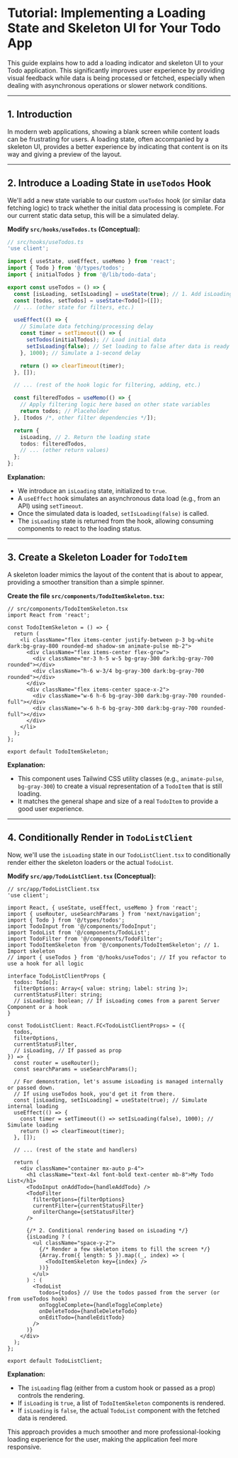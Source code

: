 # Tutorial: Implementing a Loading State and Skeleton UI for Your Todo App

This guide explains how to add a loading indicator and skeleton UI to your Todo application. This significantly improves user experience by providing visual feedback while data is being processed or fetched, especially when dealing with asynchronous operations or slower network conditions.

---

## 1. Introduction
In modern web applications, showing a blank screen while content loads can be frustrating for users. A loading state, often accompanied by a skeleton UI, provides a better experience by indicating that content is on its way and giving a preview of the layout.

---

## 2. Introduce a Loading State in `useTodos` Hook
We'll add a new state variable to our custom `useTodos` hook (or similar data fetching logic) to track whether the initial data processing is complete. For our current static data setup, this will be a simulated delay.

**Modify `src/hooks/useTodos.ts` (Conceptual):**

```typescript
// src/hooks/useTodos.ts
'use client';

import { useState, useEffect, useMemo } from 'react';
import { Todo } from '@/types/todos';
import { initialTodos } from '@/lib/todo-data';

export const useTodos = () => {
  const [isLoading, setIsLoading] = useState(true); // 1. Add isLoading state
  const [todos, setTodos] = useState<Todo[]>([]);
  // ... (other state for filters, etc.)

  useEffect(() => {
    // Simulate data fetching/processing delay
    const timer = setTimeout(() => {
      setTodos(initialTodos); // Load initial data
      setIsLoading(false); // Set loading to false after data is ready
    }, 1000); // Simulate a 1-second delay

    return () => clearTimeout(timer);
  }, []);

  // ... (rest of the hook logic for filtering, adding, etc.)

  const filteredTodos = useMemo(() => {
    // Apply filtering logic here based on other state variables
    return todos; // Placeholder
  }, [todos /*, other filter dependencies */]);

  return {
    isLoading, // 2. Return the loading state
    todos: filteredTodos,
    // ... (other return values)
  };
};
```

**Explanation:**
*   We introduce an `isLoading` state, initialized to `true`.
*   A `useEffect` hook simulates an asynchronous data load (e.g., from an API) using `setTimeout`.
*   Once the simulated data is loaded, `setIsLoading(false)` is called.
*   The `isLoading` state is returned from the hook, allowing consuming components to react to the loading status.

---

## 3. Create a Skeleton Loader for `TodoItem`
A skeleton loader mimics the layout of the content that is about to appear, providing a smoother transition than a simple spinner.

**Create the file `src/components/TodoItemSkeleton.tsx`:**

```tsx
// src/components/TodoItemSkeleton.tsx
import React from 'react';

const TodoItemSkeleton = () => {
  return (
    <li className="flex items-center justify-between p-3 bg-white dark:bg-gray-800 rounded-md shadow-sm animate-pulse mb-2">
      <div className="flex items-center flex-grow">
        <div className="mr-3 h-5 w-5 bg-gray-300 dark:bg-gray-700 rounded"></div>
        <div className="h-6 w-3/4 bg-gray-300 dark:bg-gray-700 rounded"></div>
      </div>
      <div className="flex items-center space-x-2">
        <div className="w-6 h-6 bg-gray-300 dark:bg-gray-700 rounded-full"></div>
        <div className="w-6 h-6 bg-gray-300 dark:bg-gray-700 rounded-full"></div>
      </div>
    </li>
  );
};

export default TodoItemSkeleton;
```

**Explanation:**
*   This component uses Tailwind CSS utility classes (e.g., `animate-pulse`, `bg-gray-300`) to create a visual representation of a `TodoItem` that is still loading.
*   It matches the general shape and size of a real `TodoItem` to provide a good user experience.

---

## 4. Conditionally Render in `TodoListClient`
Now, we'll use the `isLoading` state in our `TodoListClient.tsx` to conditionally render either the skeleton loaders or the actual `TodoList`.

**Modify `src/app/TodoListClient.tsx` (Conceptual):**

```tsx
// src/app/TodoListClient.tsx
'use client';

import React, { useState, useEffect, useMemo } from 'react';
import { useRouter, useSearchParams } from 'next/navigation';
import { Todo } from '@/types/todos';
import TodoInput from '@/components/TodoInput';
import TodoList from '@/components/TodoList';
import TodoFilter from '@/components/TodoFilter';
import TodoItemSkeleton from '@/components/TodoItemSkeleton'; // 1. Import skeleton
// import { useTodos } from '@/hooks/useTodos'; // If you refactor to use a hook for all logic

interface TodoListClientProps {
  todos: Todo[];
  filterOptions: Array<{ value: string; label: string }>;
  currentStatusFilter: string;
  // isLoading: boolean; // If isLoading comes from a parent Server Component or a hook
}

const TodoListClient: React.FC<TodoListClientProps> = ({
  todos,
  filterOptions,
  currentStatusFilter,
  // isLoading, // If passed as prop
}) => {
  const router = useRouter();
  const searchParams = useSearchParams();

  // For demonstration, let's assume isLoading is managed internally or passed down.
  // If using useTodos hook, you'd get it from there.
  const [isLoading, setIsLoading] = useState(true); // Simulate internal loading
  useEffect(() => {
    const timer = setTimeout(() => setIsLoading(false), 1000); // Simulate loading
    return () => clearTimeout(timer);
  }, []);

  // ... (rest of the state and handlers)

  return (
    <div className="container mx-auto p-4">
      <h1 className="text-4xl font-bold text-center mb-8">My Todo List</h1>
      <TodoInput onAddTodo={handleAddTodo} />
      <TodoFilter
        filterOptions={filterOptions}
        currentFilter={currentStatusFilter}
        onFilterChange={setStatusFilter}
      />

      {/* 2. Conditional rendering based on isLoading */}
      {isLoading ? (
        <ul className="space-y-2">
          {/* Render a few skeleton items to fill the screen */}
          {Array.from({ length: 5 }).map((_, index) => (
            <TodoItemSkeleton key={index} />
          ))}
        </ul>
      ) : (
        <TodoList
          todos={todos} // Use the todos passed from the server (or from useTodos hook)
          onToggleComplete={handleToggleComplete}
          onDeleteTodo={handleDeleteTodo}
          onEditTodo={handleEditTodo}
        />
      )}
    </div>
  );
};

export default TodoListClient;
```

**Explanation:**
*   The `isLoading` flag (either from a custom hook or passed as a prop) controls the rendering.
*   If `isLoading` is `true`, a list of `TodoItemSkeleton` components is rendered.
*   If `isLoading` is `false`, the actual `TodoList` component with the fetched data is rendered.

This approach provides a much smoother and more professional-looking loading experience for the user, making the application feel more responsive.

